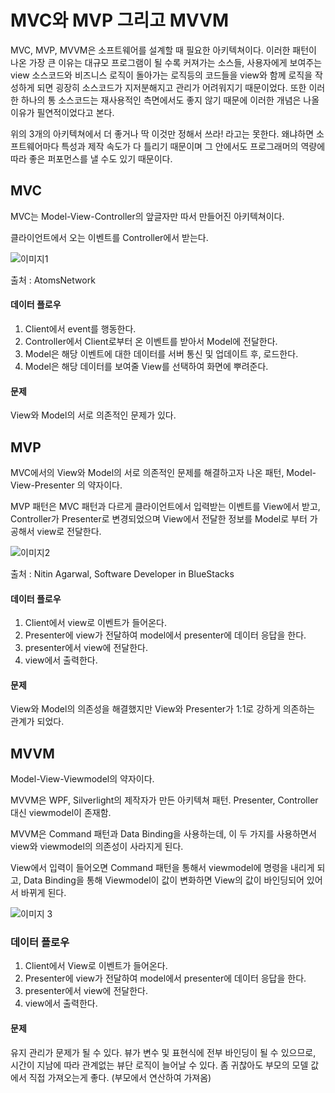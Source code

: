 # MVC와 MVP 그리고 MVVM

MVC, MVP, MVVM은 소프트웨어를 설계할 때 필요한 아키텍쳐이다. 이러한 패턴이 나온 가장 큰 이유는 대규모 프로그램이 될 수록 커져가는 소스들, 사용자에게 보여주는 view 소스코드와 비즈니스 로직이 돌아가는 로직등의 코드들을 view와 함께 로직을 작성하게 되면 굉장히 소스코드가 지저분해지고 관리가 어려워지기 때문이었다. 또한 이러한 하나의 통 소스코드는 재사용적인 측면에서도 좋지 않기 때문에 이러한 개념은 나올 이유가 필연적이었다고 본다.

위의 3개의 아키텍쳐에서 더 좋거나 딱 이것만 정해서 쓰라! 라고는 못한다. 왜냐하면 소프트웨어마다 특성과 제작 속도가 다 틀리기 때문이며 그 안에서도 프로그래머의 역량에 따라 좋은 퍼포먼스를 낼 수도 있기 때문이다.

## MVC

MVC는 Model-View-Controller의 앞글자만 따서 만들어진 아키텍쳐이다.

클라이언트에서 오는 이벤트를 Controller에서 받는다.

![이미지1](http://programminghelp.com/wp-content/uploads/2013/10/mvc_diagram.png)

출처 : AtomsNetwork

#### 데이터 플로우

1. Client에서 event를 행동한다.
2. Controller에서 Client로부터 온 이벤트를 받아서 Model에 전달한다.
3. Model은 해당 이벤트에 대한 데이터를 서버 통신 및 업데이트 후, 로드한다.
4. Model은 해당 데이터를 보여줄 View를 선택하여 화면에 뿌려준다.

#### 문제
View와 Model의 서로 의존적인 문제가 있다.

## MVP

MVC에서의 View와 Model의 서로 의존적인 문제를 해결하고자 나온 패턴, Model-View-Presenter 의 약자이다.

MVP 패턴은 MVC 패턴과 다르게 클라이언트에서 입력받는 이벤트를 View에서 받고, Controller가 Presenter로 변경되었으며 View에서 전달한 정보를 Model로 부터 가공해서 view로 전달한다.

![이미지2](https://cdn-images-1.medium.com/max/1600/1*p2JvbgEir0BusDiiVHMvIA.png)

출처 : Nitin Agarwal, Software Developer in BlueStacks

#### 데이터 플로우

1. Client에서 view로 이벤트가 들어온다.
2. Presenter에 view가 전달하여 model에서 presenter에 데이터 응답을 한다.
3. presenter에서 view에 전달한다.
4. view에서 출력한다.

#### 문제

View와 Model의 의존성을 해결했지만 View와 Presenter가 1:1로 강하게 의존하는 관계가 되었다.

## MVVM

Model-View-Viewmodel의 약자이다.

MVVM은 WPF, Silverlight의 제작자가 만든 아키텍쳐 패턴. Presenter, Controller 대신 viewmodel이 존재함.

MVVM은 Command 패턴과 Data Binding을 사용하는데, 이 두 가지를 사용하면서 view와 viewmodel의 의존성이 사라지게 된다.

View에서 입력이 들어오면 Command 패턴을 통해서 viewmodel에 명령을 내리게 되고, Data Binding을 통해 Viewmodel이 값이 변화하면 View의 값이 바인딩되어 있어서 바뀌게 된다.

![이미지 3](http://www.dotnetcurry.com/images/xamarin/mvvm/mvvm-schema.png)

### 데이터 플로우

1. Client에서 View로 이벤트가 들어온다.
2. Presenter에 view가 전달하여 model에서 presenter에 데이터 응답을 한다.
3. presenter에서 view에 전달한다.
4. view에서 출력한다.

#### 문제

유지 관리가 문제가 될 수 있다. 뷰가 변수 및 표현식에 전부 바인딩이 될 수 있으므로, 시간이 지남에 따라 관계없는 뷰단 로직이 늘어날 수 있다. 좀 귀찮아도 부모의 모델 값에서 직접 가져오는게 좋다. (부모에서 연산하여 가져옴)

